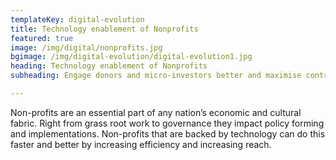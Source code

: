 ```yaml
---
templateKey: digital-evolution
title: Technology enablement of Nonprofits
featured: true
image: /img/digital/nonprofits.jpg
bgimage: /img/digital-evolution/digital-evolution1.jpg
heading: Technology enablement of Nonprofits
subheading: Engage donors and micro-investors better and maximise contribution. Be it raising funds for a charity you support or building the next Kickstarter. 

---
```


Non-profits are an essential part of any nation’s economic and cultural fabric. Right from grass root work to governance they impact policy forming and implementations. Non-profits that are backed by technology can do this faster and better by increasing efficiency and increasing reach. 


